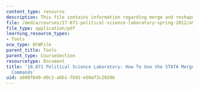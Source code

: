 ```yaml
---
content_type: resource
description: This file contains information regarding merge and reshape Commands.
file: /media/courses/17-871-political-science-laboratory-spring-2012/a908f040d0c1a6b17b92e50af3c2020b_MIT17_871S12_STATAMerge.pdf
file_type: application/pdf
learning_resource_types:
- Tools
ocw_type: OCWFile
parent_title: Tools
parent_type: CourseSection
resourcetype: Document
title: '18.871 Political Science Laboratory: How To Use the STATA Merge and Reshape
  Commands'
uid: a908f040-d0c1-a6b1-7b92-e50af3c2020b
---
```

